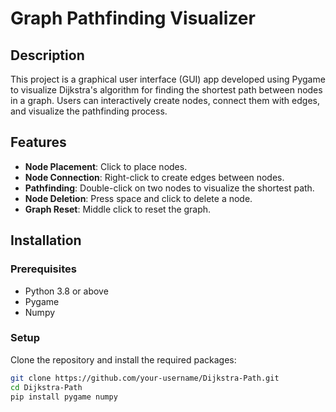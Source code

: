 # Graph Pathfinding Visualizer

## Description
This project is a graphical user interface (GUI) app developed using Pygame to visualize Dijkstra's algorithm for finding the shortest path between nodes in a graph. Users can interactively create nodes, connect them with edges, and visualize the pathfinding process.

## Features
- **Node Placement**: Click to place nodes.
- **Node Connection**: Right-click to create edges between nodes.
- **Pathfinding**: Double-click on two nodes to visualize the shortest path.
- **Node Deletion**: Press space and click to delete a node.
- **Graph Reset**: Middle click to reset the graph.

## Installation

### Prerequisites
- Python 3.8 or above
- Pygame
- Numpy

### Setup
Clone the repository and install the required packages:
```bash
git clone https://github.com/your-username/Dijkstra-Path.git
cd Dijkstra-Path
pip install pygame numpy
